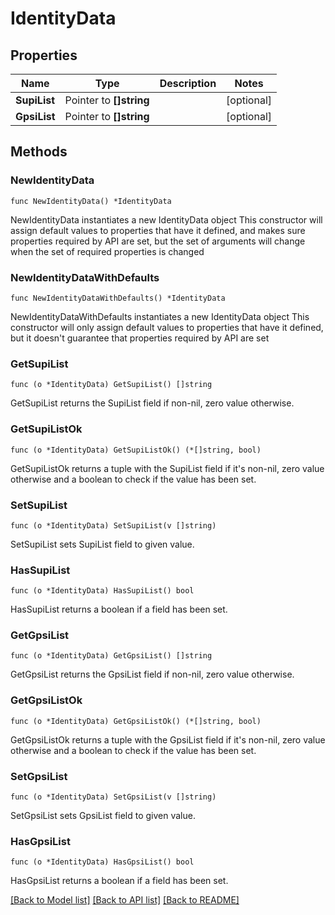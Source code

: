 # IdentityData

## Properties

Name | Type | Description | Notes
------------ | ------------- | ------------- | -------------
**SupiList** | Pointer to **[]string** |  | [optional] 
**GpsiList** | Pointer to **[]string** |  | [optional] 

## Methods

### NewIdentityData

`func NewIdentityData() *IdentityData`

NewIdentityData instantiates a new IdentityData object
This constructor will assign default values to properties that have it defined,
and makes sure properties required by API are set, but the set of arguments
will change when the set of required properties is changed

### NewIdentityDataWithDefaults

`func NewIdentityDataWithDefaults() *IdentityData`

NewIdentityDataWithDefaults instantiates a new IdentityData object
This constructor will only assign default values to properties that have it defined,
but it doesn't guarantee that properties required by API are set

### GetSupiList

`func (o *IdentityData) GetSupiList() []string`

GetSupiList returns the SupiList field if non-nil, zero value otherwise.

### GetSupiListOk

`func (o *IdentityData) GetSupiListOk() (*[]string, bool)`

GetSupiListOk returns a tuple with the SupiList field if it's non-nil, zero value otherwise
and a boolean to check if the value has been set.

### SetSupiList

`func (o *IdentityData) SetSupiList(v []string)`

SetSupiList sets SupiList field to given value.

### HasSupiList

`func (o *IdentityData) HasSupiList() bool`

HasSupiList returns a boolean if a field has been set.

### GetGpsiList

`func (o *IdentityData) GetGpsiList() []string`

GetGpsiList returns the GpsiList field if non-nil, zero value otherwise.

### GetGpsiListOk

`func (o *IdentityData) GetGpsiListOk() (*[]string, bool)`

GetGpsiListOk returns a tuple with the GpsiList field if it's non-nil, zero value otherwise
and a boolean to check if the value has been set.

### SetGpsiList

`func (o *IdentityData) SetGpsiList(v []string)`

SetGpsiList sets GpsiList field to given value.

### HasGpsiList

`func (o *IdentityData) HasGpsiList() bool`

HasGpsiList returns a boolean if a field has been set.


[[Back to Model list]](../README.md#documentation-for-models) [[Back to API list]](../README.md#documentation-for-api-endpoints) [[Back to README]](../README.md)


